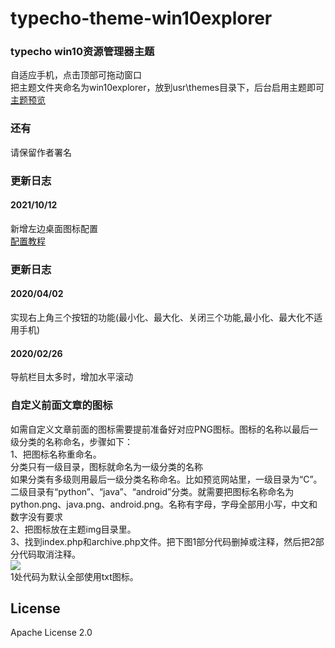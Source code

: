 # typecho-theme-win10explorer
### typecho win10资源管理器主题<br/>
自适应手机，点击顶部可拖动窗口<br/>
把主题文件夹命名为win10explorer，放到usr\themes目录下，后台启用主题即可<br/>
[主题预览](http://rootvip.cn/)
### 还有
请保留作者署名<br/>

### 更新日志
#### 2021/10/12
新增左边桌面图标配置<br/>
[配置教程](http://rootvip.cn/archives/48.html)
### 更新日志
#### 2020/04/02
实现右上角三个按钮的功能(最小化、最大化、关闭三个功能,最小化、最大化不适用手机)
#### 2020/02/26
导航栏目太多时，增加水平滚动
### 自定义前面文章的图标
如需自定义文章前面的图标需要提前准备好对应PNG图标。图标的名称以最后一级分类的名称命名，步骤如下：<br/>
1、把图标名称重命名。<br/>
分类只有一级目录，图标就命名为一级分类的名称<br/>
如果分类有多级则用最后一级分类名称命名。比如预览网站里，一级目录为“C”。二级目录有“python”、“java”、“android”分类。就需要把图标名称命名为python.png、java.png、android.png。名称有字母，字母全部用小写，中文和数字没有要求<br/>
2、把图标放在主题img目录里。<br/>
3、找到index.php和archive.php文件。把下图1部分代码删掉或注释，然后把2部分代码取消注释。<br/>
![](https://sddman.oss-cn-shenzhen.aliyuncs.com/typecho/win10/1.png)<br/>
1处代码为默认全部使用txt图标。
## License
Apache License 2.0